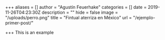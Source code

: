 +++
aliases = []
author = "Agustín Feuerhake"
categories = []
date = 2019-11-26T04:23:30Z
description = ""
hide = false
image = "/uploads/perro.png"
title = "Fintual aterriza en México"
url = "/ejemplo-primer-post/"

+++
This is an example